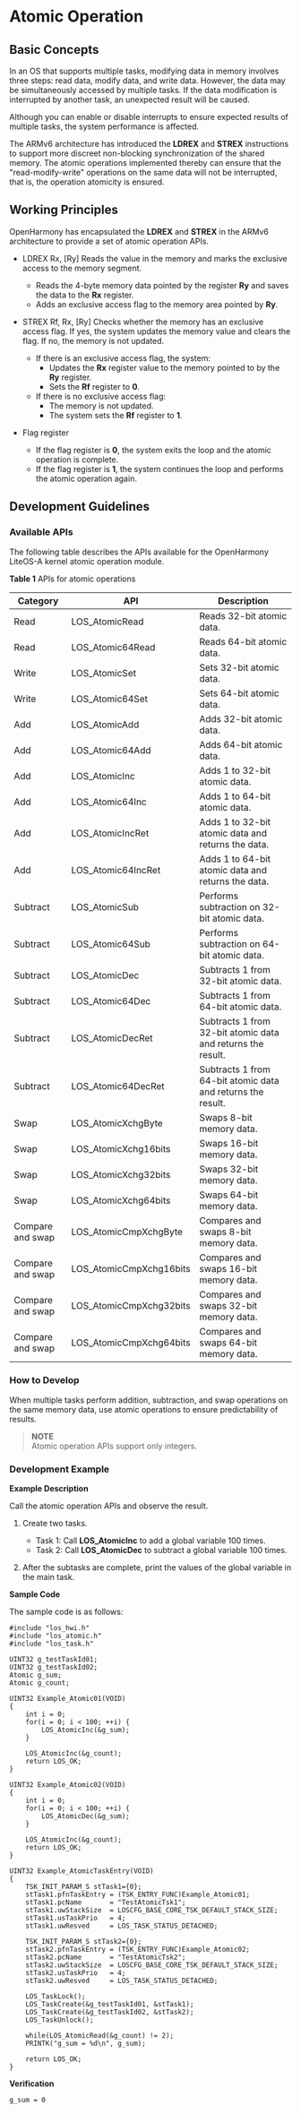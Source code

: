 # Atomic Operation


## Basic Concepts

In an OS that supports multiple tasks, modifying data in memory involves three steps: read data, modify data, and write data. However, the data may be simultaneously accessed by multiple tasks. If the data modification is interrupted by another task, an unexpected result will be caused.

Although you can enable or disable interrupts to ensure expected results of multiple tasks, the system performance is affected.

The ARMv6 architecture has introduced the **LDREX** and **STREX** instructions to support more discreet non-blocking synchronization of the shared memory. The atomic operations implemented thereby can ensure that the "read-modify-write" operations on the same data will not be interrupted, that is, the operation atomicity is ensured.


## Working Principles

OpenHarmony has encapsulated the **LDREX** and **STREX** in the ARMv6 architecture to provide a set of atomic operation APIs.

- LDREX Rx, [Ry]
  Reads the value in the memory and marks the exclusive access to the memory segment.
  - Reads the 4-byte memory data pointed by the register **Ry** and saves the data to the **Rx** register.
  - Adds an exclusive access flag to the memory area pointed by **Ry**.

- STREX Rf, Rx, [Ry]
  Checks whether the memory has an exclusive access flag. If yes, the system updates the memory value and clears the flag. If no, the memory is not updated.
  - If there is an exclusive access flag, the system:
    - Updates the **Rx** register value to the memory pointed to by the **Ry** register.
    - Sets the **Rf** register to **0**.
  - If there is no exclusive access flag:
    - The memory is not updated.
    - The system sets the **Rf** register to **1**.

- Flag register
  - If the flag register is **0**, the system exits the loop and the atomic operation is complete.
  - If the flag register is **1**, the system continues the loop and performs the atomic operation again.


## Development Guidelines


### Available APIs

The following table describes the APIs available for the OpenHarmony LiteOS-A kernel atomic operation module.

**Table 1** APIs for atomic operations

| Category    | API           | Description                       |
| ------------ | ----------------------- | --------------------------- |
| Read          | LOS_AtomicRead          | Reads 32-bit atomic data.          |
| Read          | LOS_Atomic64Read        | Reads 64-bit atomic data.          |
| Write          | LOS_AtomicSet           | Sets 32-bit atomic data.          |
| Write          | LOS_Atomic64Set         | Sets 64-bit atomic data.          |
| Add          | LOS_AtomicAdd           | Adds 32-bit atomic data.      |
| Add          | LOS_Atomic64Add         | Adds 64-bit atomic data.      |
| Add          | LOS_AtomicInc           | Adds 1 to 32-bit atomic data.       |
| Add          | LOS_Atomic64Inc         | Adds 1 to 64-bit atomic data.       |
| Add          | LOS_AtomicIncRet        | Adds 1 to 32-bit atomic data and returns the data. |
| Add          | LOS_Atomic64IncRet      | Adds 1 to 64-bit atomic data and returns the data. |
| Subtract          | LOS_AtomicSub           | Performs subtraction on 32-bit atomic data.      |
| Subtract          | LOS_Atomic64Sub         | Performs subtraction on 64-bit atomic data.      |
| Subtract          | LOS_AtomicDec           | Subtracts 1 from 32-bit atomic data.       |
| Subtract          | LOS_Atomic64Dec         | Subtracts 1 from 64-bit atomic data.       |
| Subtract          | LOS_AtomicDecRet        | Subtracts 1 from 32-bit atomic data and returns the result. |
| Subtract          | LOS_Atomic64DecRet      | Subtracts 1 from 64-bit atomic data and returns the result. |
| Swap        | LOS_AtomicXchgByte      | Swaps 8-bit memory data.           |
| Swap        | LOS_AtomicXchg16bits    | Swaps 16-bit memory data.          |
| Swap        | LOS_AtomicXchg32bits    | Swaps 32-bit memory data.          |
| Swap        | LOS_AtomicXchg64bits    | Swaps 64-bit memory data.          |
| Compare and swap| LOS_AtomicCmpXchgByte   | Compares and swaps 8-bit memory data. |
| Compare and swap| LOS_AtomicCmpXchg16bits | Compares and swaps 16-bit memory data.|
| Compare and swap| LOS_AtomicCmpXchg32bits | Compares and swaps 32-bit memory data.|
| Compare and swap| LOS_AtomicCmpXchg64bits | Compares and swaps 64-bit memory data.|


### How to Develop

When multiple tasks perform addition, subtraction, and swap operations on the same memory data, use atomic operations to ensure predictability of results.

> **NOTE**<br>
>  Atomic operation APIs support only integers.


### Development Example

**Example Description**

Call the atomic operation APIs and observe the result.

1. Create two tasks.
   - Task 1: Call **LOS_AtomicInc** to add a global variable 100 times.
   - Task 2: Call **LOS_AtomicDec** to subtract a global variable 100 times.

2. After the subtasks are complete, print the values of the global variable in the main task.

**Sample Code**

The sample code is as follows:


```
#include "los_hwi.h"
#include "los_atomic.h"
#include "los_task.h"

UINT32 g_testTaskId01;
UINT32 g_testTaskId02;
Atomic g_sum;
Atomic g_count;

UINT32 Example_Atomic01(VOID)
{
    int i = 0;
    for(i = 0; i < 100; ++i) {
        LOS_AtomicInc(&g_sum);
    }

    LOS_AtomicInc(&g_count);
    return LOS_OK;
}

UINT32 Example_Atomic02(VOID)
{
    int i = 0;
    for(i = 0; i < 100; ++i) {
        LOS_AtomicDec(&g_sum);
    }

    LOS_AtomicInc(&g_count);
    return LOS_OK;
}

UINT32 Example_AtomicTaskEntry(VOID)
{
    TSK_INIT_PARAM_S stTask1={0};
    stTask1.pfnTaskEntry = (TSK_ENTRY_FUNC)Example_Atomic01;
    stTask1.pcName       = "TestAtomicTsk1";
    stTask1.uwStackSize  = LOSCFG_BASE_CORE_TSK_DEFAULT_STACK_SIZE;
    stTask1.usTaskPrio   = 4;
    stTask1.uwResved     = LOS_TASK_STATUS_DETACHED;

    TSK_INIT_PARAM_S stTask2={0};
    stTask2.pfnTaskEntry = (TSK_ENTRY_FUNC)Example_Atomic02;
    stTask2.pcName       = "TestAtomicTsk2";
    stTask2.uwStackSize  = LOSCFG_BASE_CORE_TSK_DEFAULT_STACK_SIZE;
    stTask2.usTaskPrio   = 4;
    stTask2.uwResved     = LOS_TASK_STATUS_DETACHED;

    LOS_TaskLock();
    LOS_TaskCreate(&g_testTaskId01, &stTask1);
    LOS_TaskCreate(&g_testTaskId02, &stTask2);
    LOS_TaskUnlock();

    while(LOS_AtomicRead(&g_count) != 2);
    PRINTK("g_sum = %d\n", g_sum);

    return LOS_OK;
}
```

**Verification**


```
g_sum = 0
```
